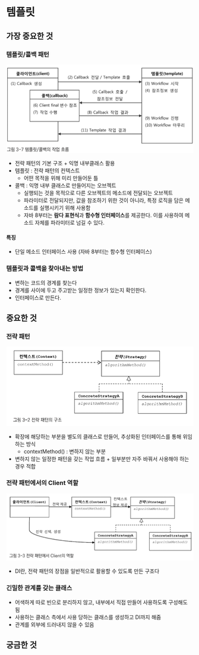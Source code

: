 # 템플릿
## 가장 중요한 것
### 템플릿/콜백 패턴 
![img_2.png](img_2.png)
- 전략 패턴의 기본 구조 + 익명 내부클래스 활용  
- 템플릿 : 전략 패턴의 컨텍스트
  - 어떤 목적을 위해 미리 만들어둔 틀
- 콜백 : 익명 내부 클래스로 만들어지는 오브젝트
  - 실행되는 것을 목적으로 다른 오브젝트의 메소드에 전달되는 오브젝트 
  - 파라미터로 전달되지만, 값을 참조하기 위한 것이 아니라, 특정 로직을 담은 메소드를 실행시키기 위해 사용함 
  - 자바 8부터는 **람다 표현식**과 **함수형 인터페이스**를 제공한다. 이를 사용하여 메소드 자체를 파라미터로 넘길 수 있다.

#### 특징 
- 단일 메소드 인터페이스 사용 (자바 8부터는 함수형 인터페이스)

### 템플릿과 콜백을 찾아내는 방법 
- 변하는 코드의 경계를 찾는다 
- 경계를 사이에 두고 주고받는 일정한 정보가 있는지 확인한다. 
- 인터페이스로 만든다. 



## 중요한 것
### 전략 패턴 
![img.png](img.png)
- 확장에 해당하는 부분을 별도의 클래스로 만들어, 추상화된 인터페이스를 통해 위임하는 방식 
  - contextMethod() : 변하지 않는 부분
- 변하지 않는 일정한 패턴을 갖는 작업 흐름 + 일부분만 자주 바꿔서 사용해야 하는 경우 적합 

### 전략 패턴에서의 Client 역할 
![img_1.png](img_1.png)
- DI란, 전략 패턴의 장점을 일반적으로 활용할 수 있도록 만든 구조다


### 긴밀한 관계를 갖는 클래스 
- 어색하게 따로 빈으로 분리하지 않고, 내부에서 직접 만들어 사용하도록 구성해도 됨 
- 사용하는 클래스 측에서 사용 당하는 클래스를 생성하고 DI까지 해줌 
- 관계를 외부에 드러내지 않을 수 있음 


## 궁금한 것 